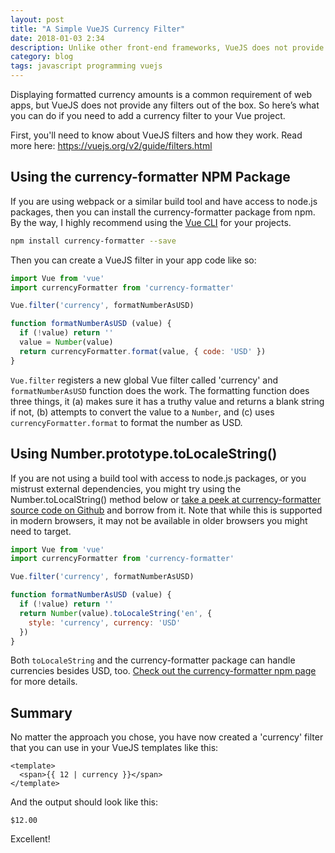 ```yaml
---
layout: post
title: "A Simple VueJS Currency Filter"
date: 2018-01-03 2:34
description: Unlike other front-end frameworks, VueJS does not provide any filters out of the box. Here's what to do if you need to display formatted currency amounts in your Vue project.
category: blog
tags: javascript programming vuejs
---
```


Displaying formatted currency amounts is a common requirement of web apps, but VueJS does not provide any filters out of the box. So here’s what you can do if you need to add a currency filter to your Vue project.

First, you'll need to know about VueJS filters and how they work. Read more here: https://vuejs.org/v2/guide/filters.html

## Using the currency-formatter NPM Package

If you are using webpack or a similar build tool and have access to node.js packages, then you can install the currency-formatter package from npm. By the way, I highly recommend using the [Vue CLI](https://cli.vuejs.org/) for your projects.

```bash
npm install currency-formatter --save
```

Then you can create a VueJS filter in your app code like so:

```javascript
import Vue from 'vue'
import currencyFormatter from 'currency-formatter'

Vue.filter('currency', formatNumberAsUSD)

function formatNumberAsUSD (value) {
  if (!value) return ''
  value = Number(value)
  return currencyFormatter.format(value, { code: 'USD' })
}
```

`Vue.filter` registers a new global Vue filter called 'currency' and `formatNumberAsUSD` function does the work. The formatting function does three things, it (a) makes sure it has a truthy value and returns a blank string if not, (b) attempts to convert the value to a `Number`, and (c) uses `currencyFormatter.format` to format the number as USD.

## Using Number.prototype.toLocaleString()

If you are not using a build tool with access to node.js packages, or you mistrust external dependencies, you might try using the Number.toLocalString() method below or [take a peek at currency-formatter source code on Github](https://github.com/smirzaei/currency-formatter/blob/master/index.js) and borrow from it. Note that while this is supported in modern browsers, it may not be available in older browsers you might need to target.

```javascript
import Vue from 'vue'
import currencyFormatter from 'currency-formatter'

Vue.filter('currency', formatNumberAsUSD)

function formatNumberAsUSD (value) {
  if (!value) return ''
  return Number(value).toLocaleString('en', {
    style: 'currency', currency: 'USD'
  })
}
```

Both `toLocaleString` and the currency-formatter package can handle currencies besides USD, too. [Check out the currency-formatter npm page](https://www.npmjs.com/package/currency-formatter) for more details.

## Summary

No matter the approach you chose, you have now created a 'currency' filter that you can use in your VueJS templates like this:

```vue
<template>
  <span>{{ 12 | currency }}</span>
</template>
```

And the output should look like this:

```text
$12.00
```

Excellent!